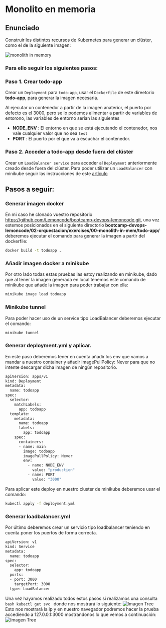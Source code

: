 # Monolito en memoria

## Enunciado

Construir los distintos recursos de Kubernetes para generar un clúster, como el de la siguiente imagen:

![monolith in memory](../../Imagenes/monolith-in-mem.png)

### Para ello seguir los siguientes pasos:

### Paso 1. Crear todo-app

Crear un `Deployment` para `todo-app`, usar el `Dockerfile` de este direetorio **todo-app**, para generar la imagen necesaria.

Al ejecutar un contenedor a partir de la imagen anaterior, el puerto por defecto es el 3000, pero se lo podemos alimentar a partir de  variables de entorono, las variables de entorno serían las siguientes

* **NODE_ENV** : El entorno en que se está ejecutando el contenedor, nos vale cualquier valor que no sea `test`
* **PORT** : El puerto por el que va a escuchar el contenedor.

### Paso 2. Acceder a todo-app desde fuera del clúster

Crear un `LoadBalancer service` para acceder al `Deployment` anteriormente creado desde fuera del clúster. Para poder utilizar un `LoadBalancer` con minikube seguir las instrucciones de este [artículo](https://minikube.sigs.k8s.io/docs/handbook/accessing/)

## Pasos a seguir:
### Generar imagen docker 
En mi caso he clonado vuestro repositorio https://github.com/Lemoncode/bootcamp-devops-lemoncode.git, una vez estemos posicionados en el siguiente directorio **bootcamp-devops-lemoncode/02-orquestacion/exercises/00-monolith-in-mem/todo-app/** deberemos ejecutar el comando para generar la imagen a partir del dockerfile: 
```bash
docker build -t todoapp .
```

### Añadir imagen docker a minikube
Por otro lado todas estas pruebas las estoy realizando en minikube, dado que al tener la imagen generada en local tenemos este comando de minikube que añade la imagen para poder trabajar con ella:
```bash
minikube image load todoapp
```
### Minikube tunnel
Para poder hacer uso de un service tipo LoadBalancer deberemos ejecutar el comando:
```bash
minikube tunnel
```
### Generar deployment.yml y aplicar.
En este paso deberemos tener en cuenta añadir los env que vamos a mandar a nuestro container y añadir imagePullPolicy: Never para que no intente descargar dicha imagen de ningún repositorio.
```bash
apiVersion: apps/v1
kind: Deployment
metadata:
  name: todoapp
spec:
  selector:
    matchLabels:
      app: todoapp
  template:
    metadata:
      name: todoapp 
      labels:
        app: todoapp
    spec:
      containers:
      - name: main
        image: todoapp
        imagePullPolicy: Never
        env:
          - name: NODE_ENV
            value: "production"
          - name: PORT
            value: "3000"
```
Para aplicar este deploy en nuestro cluster de minikube deberemos usar el comando:
```bash
kubectl apply -f deployment.yml
```
### Generar loadbalancer.yml
Por último deberemos crear un servicio tipo loadbalancer teniendo en cuenta poner los puertos de forma correcta.
```bash
apiVersion: v1
kind: Service
metadata:
  name: todoapp
spec:
  selector:
    app: todoapp 
  ports:
  - port: 3000
    targetPort: 3000
  type: LoadBalancer
```

Una vez hayamos realizado todos estos pasos si realizamos una consulta ```bash kubectl get svc ``` donde nos mostrará lo siguiente:
![Imagen Tree](../../Imagenes/consulta1.png)
Esto nos mostrará la ip y en nuestro navegador podremos hacer la prueba accediendo a 127.0.0.1:3000 mostrandonos lo que vemos a continuación:
![Imagen Tree](../../Imagenes/Capturas/consulta2.png)

